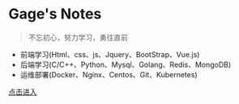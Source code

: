 # Gage's Notes

> 不忘初心，努力学习，勇往直前

* 前端学习(Html、css、js、Jquery、BootStrap、Vue.js)
* 后端学习(C/C++、Python、Mysql、Golang、Redis、MongoDB)
* 运维部署(Docker、Nginx、Centos、Git、Kubernetes)

[点击进入](#bug)